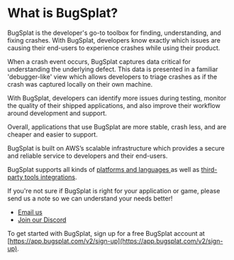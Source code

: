 # What is BugSplat?

BugSplat is the developer's go-to toolbox for finding, understanding, and fixing crashes.  With BugSplat, developers know exactly which issues are causing their end-users to experience crashes while using their product.  

When a crash event occurs, BugSplat captures data critical for understanding the underlying defect.  This data is presented in a familiar 'debugger-like' view which allows developers to triage crashes as if the crash was captured locally on their own machine.  

With BugSplat, developers can identify more issues during testing, monitor the quality of their shipped applications, and also improve their workflow around development and support.  

Overall, applications that use BugSplat are more stable, crash less, and are cheaper and easier to support.

BugSplat is built on AWS’s scalable infrastructure which provides a secure and reliable service to developers and their end-users.

BugSplat supports all kinds of [platforms and languages ](../introduction/getting-started/integrations/)as well as [third-party tools integrations](../introduction/development/integrating-with-tools/). 

If you're not sure if BugSplat is right for your application or game, please send us a note so we can understand your needs better!

* [Email us](mailto:hi@bugsplat.com)
* [Join our Discord](https://discord.bugsplat.com)

To get started with BugSplat, sign up for a free BugSplat account at [https://app.bugsplat.com/v2/sign-up](https://app.bugsplat.com/v2/sign-up).



